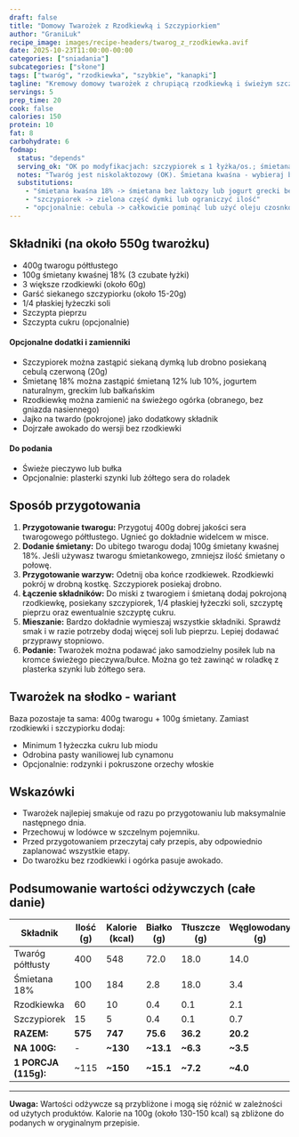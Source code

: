 ```yaml
---
draft: false  
title: "Domowy Twarożek z Rzodkiewką i Szczypiorkiem"  
author: "GraniLuk"  
recipe_image: images/recipe-headers/twarog_z_rzodkiewka.avif
date: 2025-10-23T11:00:00-00:00  
categories: ["sniadania"]  
subcategories: ["słone"]
tags: ["twaróg", "rzodkiewka", "szybkie", "kanapki"]  
tagline: "Kremowy domowy twarożek z chrupiącą rzodkiewką i świeżym szczypiorkiem - idealne śniadanie."  
servings: 5  
prep_time: 20  
cook: false  
calories: 150
protein: 10
fat: 8
carbohydrate: 6
fodmap:
  status: "depends"
  serving_ok: "OK po modyfikacjach: szczypiorek ≤ 1 łyżka/os.; śmietana bez laktozy"
  notes: "Twaróg jest niskolaktozowy (OK). Śmietana kwaśna - wybieraj bez laktozy. Szczypiorek w małych ilościach jest bezpieczny (≤1 łyżka). Rzodkiewka jest OK."
  substitutions:
    - "śmietana kwaśna 18% -> śmietana bez laktozy lub jogurt grecki bez laktozy"
    - "szczypiorek -> zielona część dymki lub ograniczyć ilość"
    - "opcjonalnie: cebula -> całkowicie pominąć lub użyć oleju czosnkowego"
---
```


## Składniki (na około 550g twarożku)
*   400g twarogu półtłustego
*   100g śmietany kwaśnej 18% (3 czubate łyżki)
*   3 większe rzodkiewki (około 60g)
*   Garść siekanego szczypiorku (około 15-20g)
*   1/4 płaskiej łyżeczki soli
*   Szczypta pieprzu
*   Szczypta cukru (opcjonalnie)

#### Opcjonalne dodatki i zamienniki
*   Szczypiorek można zastąpić siekaną dymką lub drobno posiekaną cebulą czerwoną (20g)
*   Śmietanę 18% można zastąpić śmietaną 12% lub 10%, jogurtem naturalnym, greckim lub bałkańskim
*   Rzodkiewkę można zamienić na świeżego ogórka (obranego, bez gniazda nasiennego)
*   Jajko na twardo (pokrojone) jako dodatkowy składnik
*   Dojrzałe awokado do wersji bez rzodkiewki

#### Do podania
*   Świeże pieczywo lub bułka
*   Opcjonalnie: plasterki szynki lub żółtego sera do roladek

## Sposób przygotowania
1.  **Przygotowanie twarogu:** Przygotuj 400g dobrej jakości sera twarogowego półtłustego. Ugnieć go dokładnie widelcem w misce.
2.  **Dodanie śmietany:** Do ubitego twarogu dodaj 100g śmietany kwaśnej 18%. Jeśli używasz twarogu śmietankowego, zmniejsz ilość śmietany o połowę.
3.  **Przygotowanie warzyw:** Odetnij oba końce rzodkiewek. Rzodkiewki pokrój w drobną kostkę. Szczypiorek posiekaj drobno.
4.  **Łączenie składników:** Do miski z twarogiem i śmietaną dodaj pokrojoną rzodkiewkę, posiekany szczypiorek, 1/4 płaskiej łyżeczki soli, szczyptę pieprzu oraz ewentualnie szczyptę cukru.
5.  **Mieszanie:** Bardzo dokładnie wymieszaj wszystkie składniki. Sprawdź smak i w razie potrzeby dodaj więcej soli lub pieprzu. Lepiej dodawać przyprawy stopniowo.
6.  **Podanie:** Twarożek można podawać jako samodzielny posiłek lub na kromce świeżego pieczywa/bułce. Można go też zawinąć w roladkę z plasterka szynki lub żółtego sera.

## Twarożek na słodko - wariant

Baza pozostaje ta sama: 400g twarogu + 100g śmietany. Zamiast rzodkiewki i szczypiorku dodaj:
*   Minimum 1 łyżeczka cukru lub miodu
*   Odrobina pasty waniliowej lub cynamonu
*   Opcjonalnie: rodzynki i pokruszone orzechy włoskie

## Wskazówki
*   Twarożek najlepiej smakuje od razu po przygotowaniu lub maksymalnie następnego dnia.
*   Przechowuj w lodówce w szczelnym pojemniku.
*   Przed przygotowaniem przeczytaj cały przepis, aby odpowiednio zaplanować wszystkie etapy.
*   Do twarożku bez rzodkiewki i ogórka pasuje awokado.

## Podsumowanie wartości odżywczych (całe danie)

| Składnik           | Ilość (g) | Kalorie (kcal) | Białko (g) | Tłuszcze (g) | Węglowodany (g) |
|--------------------|-----------|----------------|------------|--------------|-----------------|
| Twaróg półtłusty   | 400       | 548            | 72.0       | 18.0         | 14.0            |
| Śmietana 18%       | 100       | 184            | 2.8        | 18.0         | 3.4             |
| Rzodkiewka         | 60        | 10             | 0.4        | 0.1          | 2.1             |
| Szczypiorek        | 15        | 5              | 0.4        | 0.1          | 0.7             |
| **RAZEM:**         | **575**   | **747**        | **75.6**   | **36.2**     | **20.2**        |
| **NA 100G:**       | -         | **~130**       | **~13.1**  | **~6.3**     | **~3.5**        |
| **1 PORCJA (115g):**| ~115     | **~150**       | **~15.1**  | **~7.2**     | **~4.0**        |

---

**Uwaga:** Wartości odżywcze są przybliżone i mogą się różnić w zależności od użytych produktów. Kalorie na 100g (około 130-150 kcal) są zbliżone do podanych w oryginalnym przepisie.